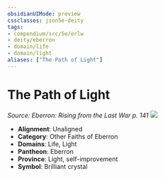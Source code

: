 ```yaml
---
obsidianUIMode: preview
cssclasses: json5e-deity
tags:
- compendium/src/5e/erlw
- deity/eberron
- domain/life
- domain/light
aliases: ["The Path of Light"]
---
```

# The Path of Light
*Source: Eberron: Rising from the Last War p. 141* 
![](compendium/deities/img/erlw-the-path-of-light.webp#symbol)

- **Alignment**: Unaligned
- **Category**: Other Faiths of Eberron
- **Domains**: Life, Light
- **Pantheon**: Eberron
- **Province**: Light, self-improvement
- **Symbol**: Brilliant crystal